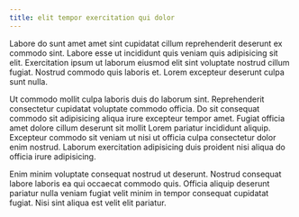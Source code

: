 ```yaml
---
title: elit tempor exercitation qui dolor
---
```


Labore do sunt amet amet sint cupidatat cillum reprehenderit deserunt ex commodo sint. Labore esse ut incididunt quis veniam quis adipisicing sit elit. Exercitation ipsum ut laborum eiusmod elit sint voluptate nostrud cillum fugiat. Nostrud commodo quis laboris et. Lorem excepteur deserunt culpa sunt nulla.

Ut commodo mollit culpa laboris duis do laborum sint. Reprehenderit consectetur cupidatat voluptate commodo officia. Do sit consequat commodo sit adipisicing aliqua irure excepteur tempor amet. Fugiat officia amet dolore cillum deserunt sit mollit Lorem pariatur incididunt aliquip. Excepteur commodo sit veniam ut nisi ut officia culpa consectetur dolor enim nostrud. Laborum exercitation adipisicing duis proident nisi aliqua do officia irure adipisicing.

Enim minim voluptate consequat nostrud ut deserunt. Nostrud consequat labore laboris ea qui occaecat commodo quis. Officia aliquip deserunt pariatur nulla veniam fugiat velit minim in tempor consequat cupidatat fugiat. Nisi sint aliqua est velit elit pariatur.
